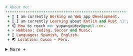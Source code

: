 ```ruby
# About me:
------------------------------------------------------
 + 🔭 I am currently Working on Web app Development.
 + 🌱 I am currently Learning about Kotlin and Rust '🦀'.
 + 📫 How to reach me: yupanquidev@gmail.com.        
 + ⚡ Hobbies: Coding, Soccer and Music.            
 + 💭 Languages: Spanish, English.                  
 + 🌏 Location: Cusco - Peru.                       
``` 
<details>
<summary><samp>More +</samp></summary>
 
### <samp> **_Technologies:_** </samp> 
 
| <samp> _Languages_ </samp> | <samp> _Frameworks & DB's_ </samp> | <samp> _Tools_ </samp>|
| :---: | :---:| :---: |
| [![TypeScript](assets/TypeScript.svg)](https://www.typescriptlang.org/) [![JavaScript](assets/JavaScript.svg)](https://developer.mozilla.org/docs/Web/JavaScript) [![Rust](assets/Rust.svg)](https://www.rust-lang.org/) [![Kotlin](assets/Kotlin.svg)](https://kotlinlang.org/) | [![PostgreSQL](assets/PostgreSQL.svg)](https://www.postgresql.org/) [![TailwindCSS](assets/TailwindCSS.svg)](https://tailwindcss.com/) | [![VSCode](assets/VSCode.svg)](https://code.visualstudio.com/) [![Git](assets/Git.svg)](https://git-scm.com/) [![Figma](assets/Figma.svg)](https://www.figma.com/) |

<table>
  <tr>
    <td align="center" style="padding:0;width:300px;">
      <img src="https://github-readme-stats-git-masterrstaa-rickstaa.vercel.app/api/top-langs?username=yupanquiah&show_icons=true&locale=en&layout=compact&hide_border=true&title_color=6ee7b7&text_color=ecfdf5&bg_color=00000000" alt="yupanquidev" />
    </td>
    <td align="center">
      <img src="https://github-readme-stats-git-masterrstaa-rickstaa.vercel.app/api?username=yupanquiah&show_icons=true&locale=en&&count_private=true&hide_border=true&title_color=6ee7b7&icon_color=34d399&text_color=ecfdf5&bg_color=00000000" alt="yupanquidev" />
    </td>
  </tr>
</table>
